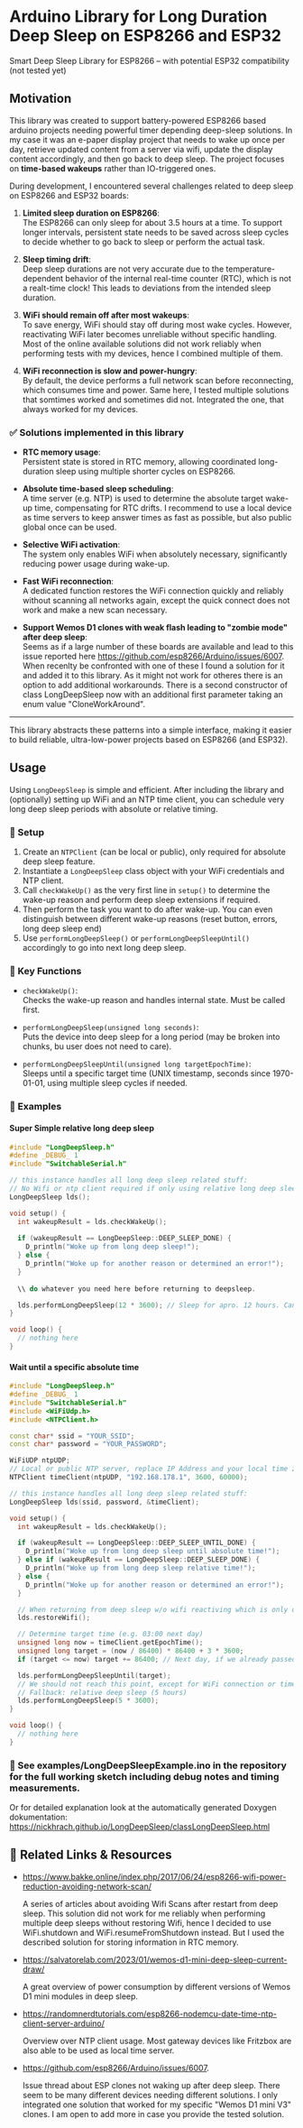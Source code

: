 # Arduino Library for Long Duration Deep Sleep on ESP8266 and ESP32
Smart Deep Sleep Library for ESP8266 – with potential ESP32 compatibility (not tested yet)

## Motivation

This library was created to support battery-powered ESP8266 based arduino projects needing powerful timer depending deep-sleep solutions.
In my case it was an e-paper display project that needs to wake up once per day, retrieve updated content from a server via wifi, update the display content accordingly, and then go back to deep sleep. The project focuses on **time-based wakeups** rather than IO-triggered ones.

During development, I encountered several challenges related to deep sleep on ESP8266 and ESP32 boards:

1. **Limited sleep duration on ESP8266**:  
   The ESP8266 can only sleep for about 3.5 hours at a time. To support longer intervals, persistent state needs to be saved across sleep cycles to decide whether to go back to sleep or perform the actual task.

2. **Sleep timing drift**:  
   Deep sleep durations are not very accurate due to the temperature-dependent behavior of the internal real-time counter (RTC), which is not a realt-time clock! This leads to deviations from the intended sleep duration.

3. **WiFi should remain off after most wakeups**:  
   To save energy, WiFi should stay off during most wake cycles. However, reactivating WiFi later becomes unreliable without specific handling. Most of the online available solutions did not work reliably when performing tests with my devices, hence I combined multiple of them.

4. **WiFi reconnection is slow and power-hungry**:  
   By default, the device performs a full network scan before reconnecting, which consumes time and power. Same here, I tested multiple solutions that somtimes worked and sometimes did not. Integrated the one, that always worked for my devices.

### ✅ Solutions implemented in this library

- **RTC memory usage**:  
  Persistent state is stored in RTC memory, allowing coordinated long-duration sleep using multiple shorter cycles on ESP8266.

- **Absolute time-based sleep scheduling**:  
  A time server (e.g. NTP) is used to determine the absolute target wake-up time, compensating for RTC drifts. I recommend to use a local device as time servers to keep answer times as fast as possible, but also public global once can be used.

- **Selective WiFi activation**:  
  The system only enables WiFi when absolutely necessary, significantly reducing power usage during wake-up.

- **Fast WiFi reconnection**:  
  A dedicated function restores the WiFi connection quickly and reliably without scanning all networks again, except the quick connect does not work and make a new scan necessary.

- **Support Wemos D1 clones with weak flash leading to "zombie mode" after deep sleep**:  
  Seems as if a large number of these boards are available and lead to this issue reported here https://github.com/esp8266/Arduino/issues/6007.
  When recenlty be confronted with one of these I found a solution for it and added it to this library. As it might not work for otheres there is an option to add additional workarounds. There is a second constructor of class LongDeepSleep now with an additional first parameter taking an enum value "CloneWorkAround".
---

This library abstracts these patterns into a simple interface, making it easier to build reliable, ultra-low-power projects based on ESP8266 (and ESP32).

## Usage

Using `LongDeepSleep` is simple and efficient. After including the library and (optionally) setting up WiFi and an NTP time client, you can schedule very long deep sleep periods with absolute or relative timing.

### 🔧 Setup

1. Create an `NTPClient` (can be local or public), only required for absolute deep sleep feature.
2. Instantiate a `LongDeepSleep` class object with your WiFi credentials and NTP client.
3. Call `checkWakeUp()` as the very first line in `setup()` to determine the wake-up reason and perform deep sleep extensions if required.
4. Then perform the task you want to do after wake-up. You can even distinguish between different wake-up reasons (reset button, errors, long deep sleep end)
5. Use `performLongDeepSleep()` or `performLongDeepSleepUntil()` accordingly to go into next long deep sleep.

### 📌 Key Functions

- `checkWakeUp()`:  
  Checks the wake-up reason and handles internal state. Must be called first.

- `performLongDeepSleep(unsigned long seconds)`:  
  Puts the device into deep sleep for a long period (may be broken into chunks, bu user does not need to care).

- `performLongDeepSleepUntil(unsigned long targetEpochTime)`:  
  Sleeps until a specific target time (UNIX timestamp, seconds since 1970-01-01, using multiple sleep cycles if needed.

### 🧪 Examples
#### Super Simple relative long deep sleep
```cpp
#include "LongDeepSleep.h"
#define _DEBUG_ 1 
#include "SwitchableSerial.h"

// this instance handles all long deep sleep related stuff:
// No Wifi or ntp client required if only using relative long deep sleep:
LongDeepSleep lds();

void setup() {
  int wakeupResult = lds.checkWakeUp();
  
  if (wakeupResult == LongDeepSleep::DEEP_SLEEP_DONE) {
    D_println("Woke up from long deep sleep!");
  } else {
    D_println("Woke up for another reason or determined an error!");
  } 
  
  \\ do whatever you need here before returning to deepsleep.

  lds.performLongDeepSleep(12 * 3600); // Sleep for apro. 12 hours. Can be significantly (1-2hours) shorter beacuse of RTC drifts!
}

void loop() {
  // nothing here
}
```

#### Wait until a specific absolute time
```cpp
#include "LongDeepSleep.h"
#define _DEBUG_ 1 
#include "SwitchableSerial.h"
#include <WiFiUdp.h>
#include <NTPClient.h>

const char* ssid = "YOUR_SSID";
const char* password = "YOUR_PASSWORD";

WiFiUDP ntpUDP;
// Local or public NTP server, replace IP Address and your local time zone settings
NTPClient timeClient(ntpUDP, "192.168.178.1", 3600, 60000); 

// this instance handles all long deep sleep related stuff:
LongDeepSleep lds(ssid, password, &timeClient);

void setup() {
  int wakeupResult = lds.checkWakeUp();

  if (wakeupResult == LongDeepSleep::DEEP_SLEEP_UNTIL_DONE) {
    D_println("Woke up from long deep sleep until absolute time!");
  } else if (wakeupResult == LongDeepSleep::DEEP_SLEEP_DONE) {
    D_println("Woke up from long deep sleep relative time!");
  } else {
    D_println("Woke up for another reason or determined an error!");
  } 

  // When returning from deep sleep w/o wifi reactiving which is only done when returning from ...sleepUntil().
  lds.restoreWifi();

  // Determine target time (e.g. 03:00 next day)
  unsigned long now = timeClient.getEpochTime();
  unsigned long target = (now / 86400) * 86400 + 3 * 3600;
  if (target <= now) target += 86400; // Next day, if we already passed the time today

  lds.performLongDeepSleepUntil(target);
  // We should not reach this point, except for WiFi connection or time server updated failed, then ...
  // Fallback: relative deep sleep (5 hours)
  lds.performLongDeepSleep(5 * 3600);
}

void loop() {
  // nothing here
}
```

### 🧪 See examples/LongDeepSleepExample.ino in the repository for the full working sketch including debug notes and timing measurements.
Or for detailed explanation look at the automatically generated Doxygen dokumentation: https://nickhrach.github.io/LongDeepSleep/classLongDeepSleep.html

## 🔗 Related Links & Resources
- https://www.bakke.online/index.php/2017/06/24/esp8266-wifi-power-reduction-avoiding-network-scan/

	A series of articles about avoiding Wifi Scans after restart from deep sleep. This solution did not work for me reliably when performing multiple deep sleeps without restoring Wifi, hence I decided to use WiFi.shutdown and WiFi.resumeFromShutdown instead. But I used the described solution for storing information in RTC memory.
- https://salvatorelab.com/2023/01/wemos-d1-mini-deep-sleep-current-draw/
	
    A great overview of power consumption by different versions of Wemos D1 mini modules in deep sleep. 
- https://randomnerdtutorials.com/esp8266-nodemcu-date-time-ntp-client-server-arduino/
	
    Overview over NTP client usage. Most gateway devices like Fritzbox are also able to be used as local time server. 
	
- https://github.com/esp8266/Arduino/issues/6007.
  
  Issue thread about ESP clones not waking up after deep sleep. There seem to be many different devices needing different solutions. I only integrated one solution that worked for my specific "Wemos D1 mini V3" clones. I am open to add more in case you provide the tested solution.